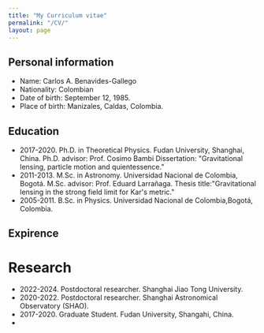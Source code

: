 ```yaml
---
title: "My Curriculum vitae"
permalink: "/CV/"
layout: page
---
```


## Personal information
- Name: Carlos A. Benavides-Gallego
- Nationality: Colombian
- Date of birth: September 12, 1985.
- Place of birth: Manizales, Caldas, Colombia.

## Education
- 2017-2020. Ph.D. in Theoretical Physics. Fudan University, Shanghai, China.
  Ph.D. advisor: Prof. Cosimo Bambi [](https://cosimobambi.github.io)
  Dissertation: "Gravitational lensing, particle motion and quientessence." 
- 2011-2013. M.Sc. in Astronomy. Universidad Nacional de Colombia, Bogotá.
  M.Sc. advisor: Prof. Eduard Larrañaga.
  Thesis title:"Gravitational lensing in the strong field limit for Kar's metric."
  [](https://repositorio.unal.edu.co/handle/unal/75081)
- 2005-2011. B.Sc. in Physics. Universidad Nacional de Colombia,Bogotá, Colombia.

## Expirence
# Research
- 2022-2024. Postdoctoral researcher. Shanghai Jiao Tong University.
- 2020-2022. Postdoctoral researcher. Shanghai Astronomical Observatory (SHAO).
- 2017-2020. Graduate Student. Fudan University, Shangahi, China.
-    


